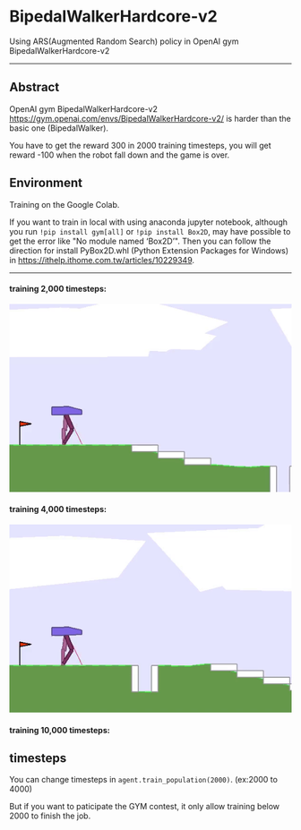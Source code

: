 # BipedalWalkerHardcore-v2
Using ARS(Augmented Random Search) policy in OpenAI gym BipedalWalkerHardcore-v2

---

## Abstract
OpenAI gym BipedalWalkerHardcore-v2 https://gym.openai.com/envs/BipedalWalkerHardcore-v2/ is harder than the basic one (BipedalWalker).

You have to get the reward 300 in 2000 training timesteps, you will get reward -100 when the robot fall down and the game is over.

## Environment
Training on the Google Colab. 

If you want to train in local with using anaconda jupyter notebook, although you run ```!pip install gym[all]``` or ```!pip install Box2D```, may have possible to get the error like "No module named ‘Box2D’". Then you can follow the direction for install PyBox2D.whl 
(Python Extension Packages for Windows) in https://ithelp.ithome.com.tw/articles/10229349.

---

#### training 2,000 timesteps:

![](https://github.com/wesley989898/BipedalWalkerHardcore-v2/blob/master/2000_timesteps.gif)

#### training 4,000 timesteps:

![](https://github.com/wesley989898/BipedalWalkerHardcore-v2/blob/master/4000_timesteps.gif)

#### training 10,000 timesteps:

## timesteps
You can change timesteps in ```agent.train_population(2000)```. (ex:2000 to 4000)

But if you want to paticipate the GYM contest, it only allow training below 2000 to finish the job.
